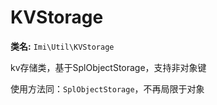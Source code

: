 # KVStorage

**类名:** `Imi\Util\KVStorage`

kv存储类，基于SplObjectStorage，支持非对象键

使用方法同：`SplObjectStorage`，不再局限于对象

